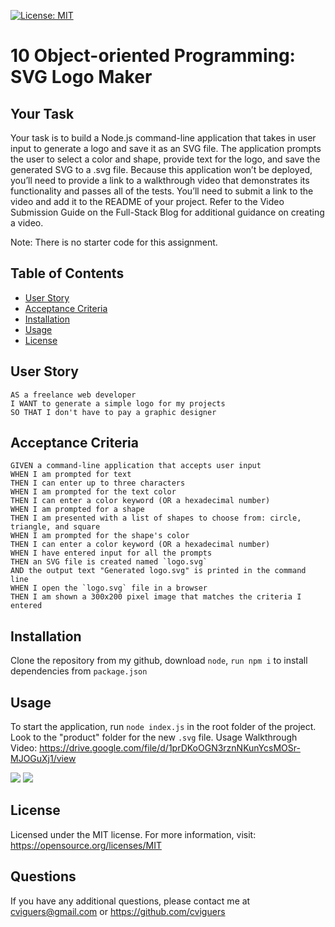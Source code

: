 [![License: MIT](https://img.shields.io/badge/License-MIT-yellow.svg)](https://opensource.org/licenses/MIT)

# 10 Object-oriented Programming: SVG Logo Maker

## Your Task

Your task is to build a Node.js command-line application that takes in user input to generate a logo and save it as an SVG file. The application prompts the user to select a color and shape, provide text for the logo, and save the generated SVG to a .svg file.
Because this application won’t be deployed, you’ll need to provide a link to a walkthrough video that demonstrates its functionality and passes all of the tests. You’ll need to submit a link to the video and add it to the README of your project.
Refer to the Video Submission Guide on the Full-Stack Blog for additional guidance on creating a video.

Note: There is no starter code for this assignment.

## Table of Contents

- [User Story](#userStory)
- [Acceptance Criteria](#acceptanceCriteria)
- [Installation](#installation)
- [Usage](#usage)
- [License](#license)

## User Story
```
AS a freelance web developer
I WANT to generate a simple logo for my projects
SO THAT I don't have to pay a graphic designer
```
## Acceptance Criteria
```
GIVEN a command-line application that accepts user input
WHEN I am prompted for text
THEN I can enter up to three characters
WHEN I am prompted for the text color
THEN I can enter a color keyword (OR a hexadecimal number)
WHEN I am prompted for a shape
THEN I am presented with a list of shapes to choose from: circle, triangle, and square
WHEN I am prompted for the shape's color
THEN I can enter a color keyword (OR a hexadecimal number)
WHEN I have entered input for all the prompts
THEN an SVG file is created named `logo.svg`
AND the output text "Generated logo.svg" is printed in the command line
WHEN I open the `logo.svg` file in a browser
THEN I am shown a 300x200 pixel image that matches the criteria I entered
```

## Installation

Clone the repository from my github, download `node`, `run npm i` to install dependencies from `package.json`

## Usage

To start the application, run `node index.js` in the root folder of the project. Look to the "product" folder for the new `.svg` file. Usage Walkthrough Video: https://drive.google.com/file/d/1prDKoOGN3rznNKunYcsMOSr-MJOGuXj1/view

<img src="./assets/images/node.png"/>

<img src="./assets/images/product.png"/>

## License

Licensed under the MIT license. For more information, visit: https://opensource.org/licenses/MIT

## Questions

If you have any additional questions, please contact me at cviguers@gmail.com or https://github.com/cviguers
